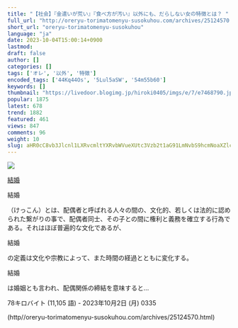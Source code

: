 ```yaml
---
title: "【社会】『金遣いが荒い』『食べ方が汚い』以外にも、だらしない女の特徴とは？ "
full_url: "http://oreryu-torimatomenyu-susokuhou.com/archives/25124570.html"
short_url: "oreryu-torimatomenyu-susokuhou"
language: "ja"
date: 2023-10-04T15:00:14+0900
lastmod: 
draft: false
author: []
categories: []
tags: ['オレ', '以外', '特徴']
encoded_tags: ['44Kq44Os', '5Lul5aSW', '54m55b60']
keywords: []
thumbnail: "https://livedoor.blogimg.jp/hiroki0405/imgs/e/7/e7468790.jpg"
popular: 1875
latest: 678
trend: 1882
featured: 461
views: 847
comments: 96
weight: 10
slug: aHR0cC8vb3Jlcnl1LXRvcmltYXRvbWVueXUtc3Vzb2t1aG91LmNvbS9hcmNoaXZlcy8yNTEyNDU3MC5odG1s
---
```


![](https://livedoor.blogimg.jp/hiroki0405/imgs/e/7/e7468790.jpg)

<div><a title='結婚' href='https//ja.wikipedia.org/wiki/%E7%B5%90%E5%A9%9A' target='_blank'><p>結婚</p></a> <p class='searchresult'><p>結婚</p>（けっこん）とは、配偶者と呼ばれる人々の間の、文化的、若しくは法的に認められた繋がりの事で、配偶者同士、その子との間に権利と義務を確立する行為である。それはほぼ普遍的な文化であるが、<p>結婚</p>の定義は文化や宗教によって、また時間の経過とともに変化する。 <p>結婚</p>は婚姻とも言われ、配偶関係の締結を意味すると…</p> <p class='mw-search-result-data'>78キロバイト (11,105 語) - 2023年10月2日 (月) 0335</p></div>

(http//oreryu-torimatomenyu-susokuhou.com/archives/25124570.html)
